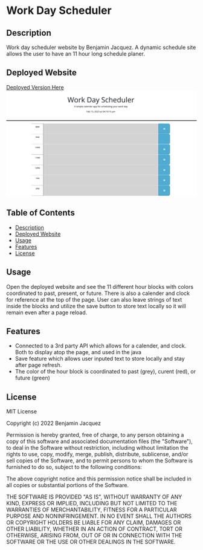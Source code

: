 # Work Day Scheduler
## Description
Work day scheduler website by Benjamin Jacquez. A dynamic schedule site allows the user to have an 11 hour long schedule planer. 

## Deployed Website
[Deployed Version Here](https://ben-jacquez.github.io/Work-Day-Scheduler/)
![Website Screenshot](assets/screenshot.png)

## Table of Contents
- [Description](#description)
- [Deployed Website](#deployed-website)
- [Usage](#usage)
- [Features](#features)
- [License](#license)

## Usage
Open the deployed website and see the 11 different hour blocks with colors coordinated to past, present, or future. There is also a calender and clock for reference at the top of the page. User can also leave strings of text inside the blocks and utilize the save button to store text locally so it will remain even after a page reload.

## Features
- Connected to a 3rd party API which allows for a calender, and clock. Both to display atop the page, and used in the java
- Save feature which allows user inputed text to store locally and stay after page refresh.
- The color of the hour block is coordinated to past (grey), curent (red), or future (green)

## License
MIT License

Copyright (c) 2022 Benjamin Jacquez

Permission is hereby granted, free of charge, to any person obtaining a copy
of this software and associated documentation files (the "Software"), to deal
in the Software without restriction, including without limitation the rights
to use, copy, modify, merge, publish, distribute, sublicense, and/or sell
copies of the Software, and to permit persons to whom the Software is
furnished to do so, subject to the following conditions:

The above copyright notice and this permission notice shall be included in all
copies or substantial portions of the Software.

THE SOFTWARE IS PROVIDED "AS IS", WITHOUT WARRANTY OF ANY KIND, EXPRESS OR
IMPLIED, INCLUDING BUT NOT LIMITED TO THE WARRANTIES OF MERCHANTABILITY,
FITNESS FOR A PARTICULAR PURPOSE AND NONINFRINGEMENT. IN NO EVENT SHALL THE
AUTHORS OR COPYRIGHT HOLDERS BE LIABLE FOR ANY CLAIM, DAMAGES OR OTHER
LIABILITY, WHETHER IN AN ACTION OF CONTRACT, TORT OR OTHERWISE, ARISING FROM,
OUT OF OR IN CONNECTION WITH THE SOFTWARE OR THE USE OR OTHER DEALINGS IN THE
SOFTWARE.
